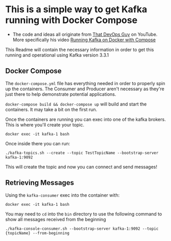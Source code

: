 # This is a simple way to get Kafka running with Docker Compose

- The code and ideas all originate from [That DevOps Guy](https://www.youtube.com/@MarcelDempers) on YouTube. More specifically his video [Running Kafka on Docker with Compose](https://www.youtube.com/watch?v=ncTosfaZ5cQ)

This Readme will contain the necessary information in order to get this running and operational using Kafka version 3.3.1

## Docker Compose

The `docker-compose.yml` file has everything needed in order to properly spin up the containers. The Consumer and Producer aren't necessary as they're just there to help demonstrate potential applications. 

`docker-compose build && docker-compose up` will build and start the containers. It may take a bit on the first run.

Once the containers are running you can exec into one of the kafka brokers. This is where you'll create your topic.

`docker exec -it kafka-1 bash`

Once inside there you can run:

`./kafka-topics.sh --create --topic TestTopicName --bootstrap-server kafka-1:9092`

This will create the topic and now you can connect and send messages!

## Retrieving Messages

Using the `kafka-consumer` exec into the container with:

`docker exec -it kafka-1 bash`

You may need to `cd` into the `bin` directory to use the following command to show all messages received from the beginning

`./kafka-console-consumer.sh --bootstrap-server kafka-1:9092 --topic {topicName} --from-beginning`
